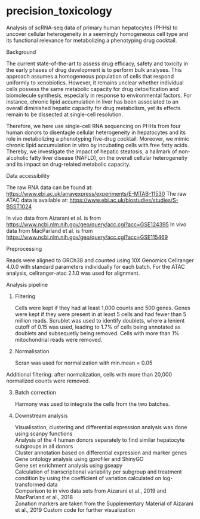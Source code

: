 # precision_toxicology

Analysis of scRNA-seq data of primary human hepatocytes (PHHs) to uncover cellular heterogeneity in a seemingly homogeneous cell type and its functional relevance for metabolizing a phenotyping drug cocktail.

Background

The current state-of-the-art to assess drug efficacy, safety and toxicity in the early phases of drug development is to perform bulk analyses. This approach assumes a homogeneous population of cells that respond uniformly to xenobiotics. However, it remains unclear whether individual cells possess the same metabolic capacity for drug detoxification and biomolecule synthesis, especially in response to environmental factors. For instance, chronic lipid accumulation in liver has been associated to an overall diminished hepatic capacity for drug metabolism, yet its effects remain to be dissected at single-cell resolution. 

Therefore, we here use single-cell RNA sequencing on PHHs from four human donors to disentagle cellular heterogeneity in hepatocytes and its role in metabolizing a phenotyping five-drug cocktail. Moreover, we mimic chronic lipid accumulation in vitro by incubating cells with free fatty acids. Thereby, we investigate the impact of hepatic steatosis, a hallmark of non-alcoholic fatty liver disease (NAFLD), on the overall cellular heterogeneity and its impact on drug-related metabolic capacity.

Data accessibility

The raw RNA data can be found at: https://www.ebi.ac.uk/arrayexpress/experiments/E-MTAB-11530
The raw ATAC data is available at: https://www.ebi.ac.uk/biostudies/studies/S-BSST1024

In vivo data from Aizarani et al. is from https://www.ncbi.nlm.nih.gov/geo/query/acc.cgi?acc=GSE124395
In vivo data from MacParland et al. is from https://www.ncbi.nlm.nih.gov/geo/query/acc.cgi?acc=GSE115469

Preprocessing

Reads were aligned to GRCh38 and counted using 10X Genomics Cellranger 4.0.0 with standard parameters individually for each batch. 
For the ATAC analysis, cellranger-atac 2.1.0 was used for alignment.

Analysis pipeline

1. Filtering

    Cells were kept if they had at least 1,000 counts and 500 genes.
    Genes were kept if they were present in at least 5 cells and had fewer than 5 million reads.
    Scrublet was used to identify doublets, where a lenient cutoff of 0.15 was used, leading to 1.7% of cells being annotated as doublets and subsequetly being removed. 
    Cells with more than 1% mitochondrial reads were removed.

2. Normalisation

    Scran was used for normalization with min.mean = 0.05

Additional filtering: after normalization, cells with more than 20,000 normalized counts were removed.

3. Batch correction

    Harmony was used to integrate the cells from the two batches.

4. Downstream analysis

    Visualisation, clustering and differential expression analysis was done using scanpy functions      
    Analysis of the 4 human donors separately to find similar hepatocyte subgroups in all donors      
    Cluster annotation based on differential expression and marker genes      
    Gene ontology analysis using gprofiler and ShinyGO      
    Gene set enrichment analysis using gseapy      
    Calculation of transcriptional variability per subgroup and treatment condition by using the coefficient of variation calculated on log-transformed data  
    Comparison to in vivo data sets from Aizarani et al., 2019 and MacParland et al., 2018  
    Zonation markers are taken from the Supplementary Material of Aizarani et al., 2019
    Custom code for further visualization

